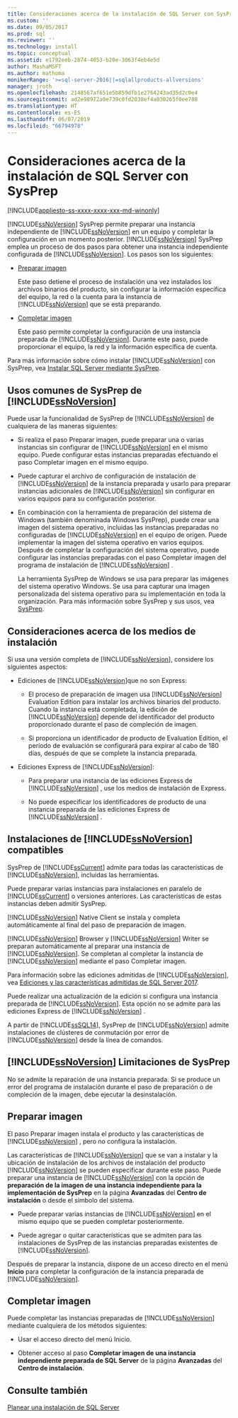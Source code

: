 ```yaml
---
title: Consideraciones acerca de la instalación de SQL Server con SysPrep | Microsoft Docs
ms.custom: ''
ms.date: 09/05/2017
ms.prod: sql
ms.reviewer: ''
ms.technology: install
ms.topic: conceptual
ms.assetid: e1792eeb-2874-4653-b20e-3063f4eb4e5d
author: MashaMSFT
ms.author: mathoma
monikerRange: '>=sql-server-2016||=sqlallproducts-allversions'
manager: jroth
ms.openlocfilehash: 2148567af651e5b859dfb1e2764243ad35d2c0e4
ms.sourcegitcommit: ad2e98972a0e739c0fd2038ef4a030265f0ee788
ms.translationtype: HT
ms.contentlocale: es-ES
ms.lasthandoff: 06/07/2019
ms.locfileid: "66794978"
---
```

# <a name="considerations-for-installing-sql-server-using-sysprep"></a>Consideraciones acerca de la instalación de SQL Server con SysPrep

[!INCLUDE[appliesto-ss-xxxx-xxxx-xxx-md-winonly](../../includes/appliesto-ss-xxxx-xxxx-xxx-md-winonly.md)]

[!INCLUDE[ssNoVersion](../../includes/ssnoversion-md.md)] SysPrep permite preparar una instancia independiente de [!INCLUDE[ssNoVersion](../../includes/ssnoversion-md.md)] en un equipo y completar la configuración en un momento posterior. [!INCLUDE[ssNoVersion](../../includes/ssnoversion-md.md)] SysPrep emplea un proceso de dos pasos para obtener una instancia independiente configurada de [!INCLUDE[ssNoVersion](../../includes/ssnoversion-md.md)]. Los pasos son los siguientes:  
  
- [Preparar imagen](#BKMK_PrepareImage)  
  
    Este paso detiene el proceso de instalación una vez instalados los archivos binarios del producto, sin configurar la información específica del equipo, la red o la cuenta para la instancia de [!INCLUDE[ssNoVersion](../../includes/ssnoversion-md.md)] que se está preparando.  
  
- [Completar imagen](#BKMK_CompleteImage)  
  
    Este paso permite completar la configuración de una instancia preparada de [!INCLUDE[ssNoVersion](../../includes/ssnoversion-md.md)]. Durante este paso, puede proporcionar el equipo, la red y la información específica de cuenta.  
  
Para más información sobre cómo instalar [!INCLUDE[ssNoVersion](../../includes/ssnoversion-md.md)] con SysPrep, vea [Instalar SQL Server mediante SysPrep](../../database-engine/install-windows/install-sql-server-using-sysprep.md).  
  
## <a name="common-uses-for-includessnoversionincludesssnoversion-mdmd-sysprep"></a>Usos comunes de SysPrep de [!INCLUDE[ssNoVersion](../../includes/ssnoversion-md.md)]  
Puede usar la funcionalidad de SysPrep de [!INCLUDE[ssNoVersion](../../includes/ssnoversion-md.md)] de cualquiera de las maneras siguientes:  
  
- Si realiza el paso Preparar imagen, puede preparar una o varias instancias sin configurar de [!INCLUDE[ssNoVersion](../../includes/ssnoversion-md.md)] en el mismo equipo. Puede configurar estas instancias preparadas efectuando el paso Completar imagen en el mismo equipo.  
  
- Puede capturar el archivo de configuración de instalación de [!INCLUDE[ssNoVersion](../../includes/ssnoversion-md.md)] de la instancia preparada y usarlo para preparar instancias adicionales de [!INCLUDE[ssNoVersion](../../includes/ssnoversion-md.md)] sin configurar en varios equipos para su configuración posterior.  
  
- En combinación con la herramienta de preparación del sistema de Windows (también denominada Windows SysPrep), puede crear una imagen del sistema operativo, incluidas las instancias preparadas no configuradas de [!INCLUDE[ssNoVersion](../../includes/ssnoversion-md.md)] en el equipo de origen. Puede implementar la imagen del sistema operativo en varios equipos. Después de completar la configuración del sistema operativo, puede configurar las instancias preparadas con el paso Completar imagen del programa de instalación de [!INCLUDE[ssNoVersion](../../includes/ssnoversion-md.md)] .  
  
    La herramienta SysPrep de Windows se usa para preparar las imágenes del sistema operativo Windows. Se usa para capturar una imagen personalizada del sistema operativo para su implementación en toda la organización. Para más información sobre SysPrep y sus usos, vea [SysPrep](https://docs.microsoft.com/windows-hardware/manufacture/desktop/sysprep--system-preparation--overview).  
  
## <a name="installation-media-considerations"></a>Consideraciones acerca de los medios de instalación  
 Si usa una versión completa de [!INCLUDE[ssNoVersion](../../includes/ssnoversion-md.md)], considere los siguientes aspectos:  
  
- Ediciones de [!INCLUDE[ssNoVersion](../../includes/ssnoversion-md.md)]que no son Express:  
  
    - El proceso de preparación de imagen usa [!INCLUDE[ssNoVersion](../../includes/ssnoversion-md.md)] Evaluation Edition para instalar los archivos binarios del producto. Cuando la instancia está completada, la edición de [!INCLUDE[ssNoVersion](../../includes/ssnoversion-md.md)] depende del identificador del producto proporcionado durante el paso de compleción de imagen.  
  
    - Si proporciona un identificador de producto de Evaluation Edition, el período de evaluación se configurará para expirar al cabo de 180 días, después de que se complete la instancia preparada.  
  
- Ediciones Express de [!INCLUDE[ssNoVersion](../../includes/ssnoversion-md.md)]:  
  
    - Para preparar una instancia de las ediciones Express de [!INCLUDE[ssNoVersion](../../includes/ssnoversion-md.md)] , use los medios de instalación de Express.  
  
    - No puede especificar los identificadores de producto de una instancia preparada de las ediciones Express de [!INCLUDE[ssNoVersion](../../includes/ssnoversion-md.md)] .  
  
## <a name="supported-includessnoversionincludesssnoversion-mdmd-installations"></a>Instalaciones de [!INCLUDE[ssNoVersion](../../includes/ssnoversion-md.md)] compatibles  
SysPrep de [!INCLUDE[ssCurrent](../../includes/sscurrent-md.md)] admite para todas las características de [!INCLUDE[ssNoVersion](../../includes/ssnoversion-md.md)], incluidas las herramientas.  
  
Puede preparar varias instancias para instalaciones en paralelo de [!INCLUDE[ssCurrent](../../includes/sscurrent-md.md)] o versiones anteriores. Las características de estas instancias deben admitir SysPrep.  
  
[!INCLUDE[ssNoVersion](../../includes/ssnoversion-md.md)] Native Client se instala y completa automáticamente al final del paso de preparación de imagen.  
  
[!INCLUDE[ssNoVersion](../../includes/ssnoversion-md.md)] Browser y [!INCLUDE[ssNoVersion](../../includes/ssnoversion-md.md)] Writer se preparan automáticamente al preparar una instancia de [!INCLUDE[ssNoVersion](../../includes/ssnoversion-md.md)]. Se completan al completar la instancia de [!INCLUDE[ssNoVersion](../../includes/ssnoversion-md.md)] mediante el paso Completar imagen.  
  
Para información sobre las ediciones admitidas de [!INCLUDE[ssNoVersion](../../includes/ssnoversion-md.md)], vea [Ediciones y las características admitidas de SQL Server 2017](../../sql-server/editions-and-components-of-sql-server-2017.md).  
  
Puede realizar una actualización de la edición si configura una instancia preparada de [!INCLUDE[ssNoVersion](../../includes/ssnoversion-md.md)]. Esta opción no se admite para las ediciones Express de [!INCLUDE[ssNoVersion](../../includes/ssnoversion-md.md)] .  
  
A partir de [!INCLUDE[ssSQL14](../../includes/sssql14-md.md)], SysPrep de [!INCLUDE[ssNoVersion](../../includes/ssnoversion-md.md)] admite instalaciones de clústeres de conmutación por error de [!INCLUDE[ssNoVersion](../../includes/ssnoversion-md.md)] desde la línea de comandos.  
  
## <a name="includessnoversionincludesssnoversion-mdmd-sysprep-limitations"></a>[!INCLUDE[ssNoVersion](../../includes/ssnoversion-md.md)] Limitaciones de SysPrep  
No se admite la reparación de una instancia preparada. Si se produce un error del programa de instalación durante el paso de preparación o de compleción de la imagen, debe ejecutar la desinstalación.  
  
##  <a name="BKMK_PrepareImage"></a> Preparar imagen  
El paso Preparar imagen instala el producto y las características de [!INCLUDE[ssNoVersion](../../includes/ssnoversion-md.md)] , pero no configura la instalación.  
  
Las características de [!INCLUDE[ssNoVersion](../../includes/ssnoversion-md.md)] que se van a instalar y la ubicación de instalación de los archivos de instalación del producto [!INCLUDE[ssNoVersion](../../includes/ssnoversion-md.md)] se pueden especificar durante este paso. Puede preparar una instancia de [!INCLUDE[ssNoVersion](../../includes/ssnoversion-md.md)] con la opción de **preparación de la imagen de una instancia independiente para la implementación de SysPrep** en la página **Avanzadas** del **Centro de instalación** o desde el símbolo del sistema.  
  
- Puede preparar varias instancias de [!INCLUDE[ssNoVersion](../../includes/ssnoversion-md.md)] en el mismo equipo que se pueden completar posteriormente.  
  
- Puede agregar o quitar características que se admiten para las instalaciones de SysPrep de las instancias preparadas existentes de [!INCLUDE[ssNoVersion](../../includes/ssnoversion-md.md)].  
  
 Después de preparar la instancia, dispone de un acceso directo en el menú **Inicio** para completar la configuración de la instancia preparada de [!INCLUDE[ssNoVersion](../../includes/ssnoversion-md.md)].  
  
##  <a name="BKMK_CompleteImage"></a> Completar imagen  
Puede completar las instancias preparadas de [!INCLUDE[ssNoVersion](../../includes/ssnoversion-md.md)] mediante cualquiera de los métodos siguientes:  
  
- Usar el acceso directo del menú Inicio.  
  
- Obtener acceso al paso **Completar imagen de una instancia independiente preparada de SQL Server** de la página **Avanzadas** del **Centro de instalación**.  
  
## <a name="see-also"></a>Consulte también  
[Planear una instalación de SQL Server](../../sql-server/install/planning-a-sql-server-installation.md)  
